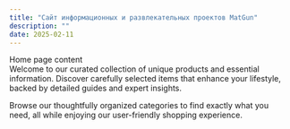 ```yaml
---
title: "Сайт информационных и развлекательных проектов MatGun"
description: ""
date: 2025-02-11
---
```


Home page content  
Welcome to our curated collection of unique products and essential information. Discover carefully selected items that enhance your lifestyle, backed by detailed guides and expert insights.

Browse our thoughtfully organized categories to find exactly what you need, all while enjoying our user-friendly shopping experience.
